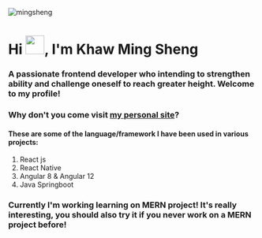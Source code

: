 <p align="left"> <img src="https://komarev.com/ghpvc/?username=MINGSHENG1998&label=Profile%20views&color=0e75b6&style=flat" alt="mingsheng" /> </p>

<h1>Hi <img src="https://github.com/TheDudeThatCode/TheDudeThatCode/blob/master/Assets/Hi.gif" width="38px">, I'm Khaw Ming Sheng</h1>

<h3>A passionate frontend developer who intending to strengthen ability and challenge oneself to reach greater height. Welcome to my profile!</h3>

<h3>Why don't you come visit <a href="https://khaw-ming-sheng-cv.web.app/">my personal site</a>?</h3>

<h4>These are some of the language/framework I have been used in various projects:</h4>
<ol>
  <li>React js</li>
  <li>React Native</li>
  <li>Angular 8 & Angular 12</li>  
  <li>Java Springboot</li>
</ol>

<h3>Currently I'm working learning on MERN project! It's really interesting, you should also try it if you never work on a MERN project before!</h3>
